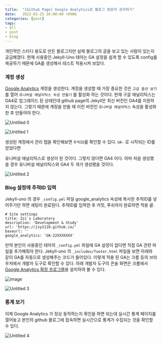 ```yaml
---
title:  "[Github Page] Google Analytics로 블로그 방문자 관리하기"
date:   2022-03-25 16:00:00 +0900
categories: [post]
tags:
- all
- post
- blog
---
```

개인적인 스터디 용도로 만든 블로그지만 실제 블로그의 글을 보고 있는 사람이 있는지 궁금해졌다. 현재 사용중인 Jekyll-Uno 테마는 GA 설정을 쉽게 할 수 있도록 config를 제공하기 때문에 GA를 생성해서 테스트 적용시켜 보았다.

### 계정 생성

[Google Analytics](https://analytics.google.com/) 계정을 생성한다. 계정을 생성할 때 가장 중요한 것은 `고급 옵션 보기` 를 열어 `유니버설 애널리틱스 속성 만들기` 를 활성화 하는 것이다. 현재 구글 애널리틱스는 GA4로 업그레이드 된 상태인데 github page의 Jekyll은 최신 버전인 GA4를 지원하지 않는다. 그렇기 때문에 계정을 만들 때 이전 버전인 `유니버설 애널리틱스` 속성을 활성화한 후 만들어야 한다.

![Untitled 0](https://user-images.githubusercontent.com/6336815/160074040-8ec592ab-d990-4cc7-8266-f0d8c0fd2aef.png)

![Untitled 1](https://user-images.githubusercontent.com/6336815/160074044-8507ae6d-a94d-4eae-aa9a-433fa40bbc4e.png)

생성된 계정에서 관리 탭을 확인해보면 `추적ID`를 확인할 수 있다. `UA-` 로 시작되는 ID를 얻었다면 

유니버설 애널리틱스로 생성이 된 것이다. 그렇지 않다면 GA4 이다. 아마 처음 생성했을 경우 유니버설 애널리틱스와 GA4 두 개가 생성됐을 것이다.

![Untitled 2](https://user-images.githubusercontent.com/6336815/160074045-aa15393a-cf84-4dee-8e5e-e33d31387301.png)

### Blog 설정에 추적ID 입력

Jekyll-uno 의 경우 `_config.yml` 파일 google_analytics 속성에 복사한 추적ID를 넣어주기만 하면 세팅이 완료된다. 추적ID를 입력한 후 커밋, 푸쉬까지 완료하면 적용 끝.

```tsx
# Site settings
title: Zzi`s Laboratory
description: 'Development & Study'
url: 'https://jsy1110.github.io/'
baseurl: ''
google_analytics: 'UA-22XXXXXXX'
```

만약 본인이 사용중인 테마의 `_config.yml` 파일에 GA 설정이 없다면 직접 GA 관련 파일을 추가해줘야 한다. Jekyll-uno 의 `_includes/footer.html` 파일을 보면 아래와 같이 GA를 자동으로 생성해주는 코드가 들어있다.  이렇게 적용 된 GA는 크롬 등의 브라우저에서 개발자 도구로 확인할 수 있다. 아래 개발자 도구의 콘솔 화면은 크롬에서 [Google Analytics 확장 프로그램](https://chrome.google.com/webstore/detail/google-analytics-debugger/jnkmfdileelhofjcijamephohjechhna?hl=ko)을 설치하여 볼 수 있다.

![image](https://user-images.githubusercontent.com/6336815/160146736-f7f7f5f7-ff03-4fbd-8e34-f6a7fe3e84aa.png)

![Untitled 3](https://user-images.githubusercontent.com/6336815/160074047-7197f1e2-a31d-4ee2-ad7d-d2707d6f3a63.png)

### 통계 보기

이제 Google Analytics 가 정상 동작하는지 확인을 하면 되는데 실시간 통계 페이지를 열어놓고 본인의 github 블로그에 접속하면 실시간으로 통계가 수집되는 것을 확인할 수 있다.

![Untitled 4](https://user-images.githubusercontent.com/6336815/160074050-68596823-9d14-4f82-98b2-aaa48611594a.png)
